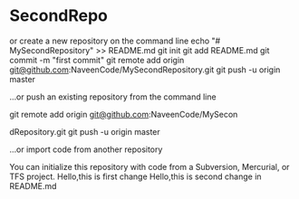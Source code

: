 # SecondRepo
or create a new repository on the command line
echo "# MySecondRepository" >> README.md
git init
git add README.md
git commit -m "first commit"
git remote add origin git@github.com:NaveenCode/MySecondRepository.git
git push -u origin master
                

…or push an existing repository from the command line

git remote add origin git@github.com:NaveenCode/MySecon

dRepository.git
git push -u origin master

…or import code from another repository

You can initialize this repository with code from a Subversion, Mercurial, or TFS project.
Hello,this is first change
Hello,this is second change in README.md
